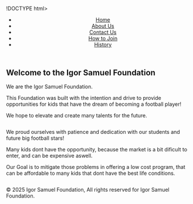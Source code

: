 !DOCTYPE html>
<html lang="en">
<head>
    <meta charset="UTF-8">
    <meta name="viewport" content="width=device-width, initial-scale=1.0">
    <link rel="stylesheet" href="costum.css">
    <title>Igor Samuel Foundation</title>
</head>
<body>
    <header>
        <nav>
            <ul class="nav-links">
                <li><a href="index.html">Home</a></li>
                <li><a href="about us.html">About Us</a></li>
                <li><a href="contact us.html">Contact Us</a></li>
                <li><a href="how to join.html">How to Join</a></li>
                <li><a href="History.html">History</a></li>
            </ul>
        </nav>
    </header>
    <main class="content">
        <section class="welcome">
            <h1>Welcome to the Igor Samuel Foundation</h1>
            </section>
            <section class="info">
            <p>We are the Igor Samuel Foundation.</p>
            <p>This Foundation was built with the intention and drive to provide opportunities for kids that have the dream of becoming a football player!</p>
            <p>We hope to elevate and create many talents for the future.</p>
            <img src="istockphoto-1180620748-612x612.jpg" alt="">
            <p>We proud ourselves with patience and dedication with our students and future big football stars!</p>
            <p>Many kids dont have the opportunity, because the market is a bit dificult to enter, and can be expensive aswell.</p>
            <p>Our Goal is to mitigate those problems in offering a low cost program, that can be affordable to many kids that dont have the best life conditions.</p>
            <img src="istockphoto-1181056710-612x612.jpg" alt="">
        </section>
    </main>
    <footer>
        <p>&COPY; 2025 Igor Samuel Foundation, All rights reserved for Igor Samuel Foundation.</p>
    </footer>
